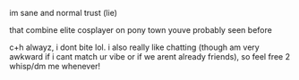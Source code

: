 im sane and normal trust (lie)

that combine elite cosplayer on pony town youve probably seen before

c+h alwayz, i dont bite lol. i also really like chatting (though am very awkward if i cant match ur vibe or if we arent already friends), so feel free 2 whisp/dm me whenever!
